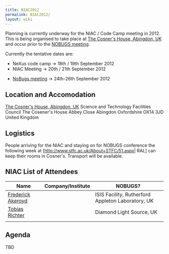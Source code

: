 ```yaml
---
title: NIAC2012
permalink: NIAC2012/
layout: wiki
---
```


Planning is currently underway for the NIAC / Code Camp meeting in 2012.
This is being organised to take place at [The Cosner's House, Abingdon,
UK](http://www.stfc.ac.uk/About+STFC/44.aspx) and occur prior to the
[NOBUGS meeting](http://www.nobugsconference.org/).

Currently the tentative dates are:

-   NeXus code camp -&gt; 18th / 19th September 2012
-   NIAC Meeting -&gt; 20th / 21th September 2012

<!-- -->

-   [NoBugs meeting](http://www.nobugsconference.org/Conferences) -&gt;
    24th-26th September 2012

Location and Accomodation
-------------------------

[The Cosner's House, Abingdon,
UK](http://www.stfc.ac.uk/About+STFC/44.aspx) Science and Technology
Facilities Council The Cosener's House Abbey Close Abingdon Oxfordshire
OX14 3JD United Kingdom

Logistics
---------

People arriving for the NIAC and staying on for NOBUGS conference the
following week at \[<http://www.stfc.ac.uk/About+STFC/51.aspx>| RAL\]
can keep their rooms in Cosner's. Transport will be available.

NIAC List of Attendees
----------------------

| Name                                                   | Company/Institute                                   | NOBUGS? |
|--------------------------------------------------------|-----------------------------------------------------|---------|
| [Frederick Akeroyd](User%3AFreddie_Akeroyd "wikilink") | | ISIS Facility, Rutherford Appleton Laboratory, UK | | YES   |
| [Tobias Richter](User%3ATobias_Richter "wikilink")     | | Diamond Light Source, UK                          | | YES   |
||

Agenda
------

TBD
